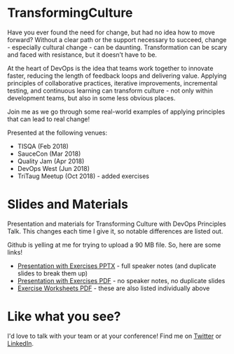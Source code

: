 # TransformingCulture

Have you ever found the need for change, but had no idea how to move forward? Without a clear path or the support necessary to succeed, change - especially cultural change - can be daunting. Transformation can be scary and faced with resistance, but it doesn’t have to be.

At the heart of DevOps is the idea that teams work together to innovate faster, reducing the length of feedback loops and delivering value. Applying principles of collaborative practices, iterative improvements, incremental testing, and continuous learning can transform culture - not only within development teams, but also in some less obvious places.

Join me as we go through some real-world examples of applying principles that can lead to real change!

Presented at the following venues:
* TISQA (Feb 2018) 
* SauceCon (Mar 2018) 
* Quality Jam (Apr 2018)
* DevOps West (Jun 2018)
* TriTaug Meetup (Oct 2018) - added exercises

# Slides and Materials
Presentation and materials for Transforming Culture with DevOps Principles Talk. This changes each time I give it, so notable differences are listed out. 

Github is yelling at me for trying to upload a 90 MB file. So, here are some links!

* [Presentation with Exercises PPTX](https://drive.google.com/open?id=1Q0g1tra766Rzv09Zgg8OzTO2GRBu2x0H) - full speaker notes (and duplicate slides to break them up)
* [Presentation with Exercises PDF](https://drive.google.com/open?id=1Kg5RB8-BbB42EVlhuQlxD942ogvuPY1F) - no speaker notes, no duplicate slides 
* [Exercise Worksheets PDF](https://drive.google.com/open?id=1E_0dIlgGEA1y3sdXoZg6Bb89Wpd4oM3I) - these are also listed individually above

# Like what you see?
I'd love to talk with your team or at your conference! Find me on [Twitter](https://twitter.com/aahunsberger) or [LinkedIn](https://www.linkedin.com/in/ashleyhunsberger/).
